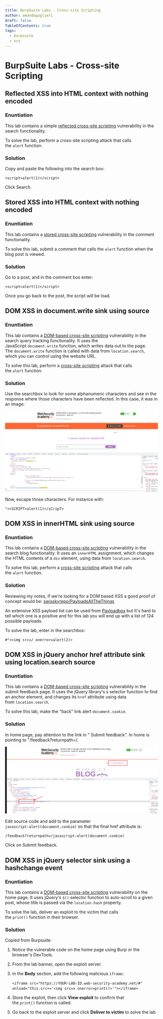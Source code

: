 ```yaml
---
title: BurpSuite Labs - Cross-site Scripting
author: amandaguglieri
draft: false
TableOfContents: true
tags:
  - burpsuite
  - xss
---
```


# BurpSuite Labs - Cross-site Scripting


## Reflected XSS into HTML context with nothing encoded

### Enuntiation

This lab contains a simple [reflected cross-site scripting](https://portswigger.net/web-security/cross-site-scripting/reflected) vulnerability in the search functionality.

To solve the lab, perform a cross-site scripting attack that calls the `alert` function.

### Solution

Copy and paste the following into the search box: 
 
```
<script>alert(1)</script>
```

Click Search.

## Stored XSS into HTML context with nothing encoded

### Enuntiation

This lab contains a [stored cross-site scripting](https://portswigger.net/web-security/cross-site-scripting/stored) vulnerability in the comment functionality.

To solve this lab, submit a comment that calls the `alert` function when the blog post is viewed.

### Solution

Go to a post, and in the comment box enter:

```
<script>alert(1)</script>
```

Once you go back to the post, the script will be load.



## DOM XSS in document.write sink using source

### Enuntiation

This lab contains a [DOM-based cross-site scripting](https://portswigger.net/web-security/cross-site-scripting/dom-based) vulnerability in the search query tracking functionality. It uses the JavaScript `document.write` function, which writes data out to the page. The `document.write` function is called with data from `location.search`, which you can control using the website URL.

To solve this lab, perform a [cross-site scripting](https://portswigger.net/web-security/cross-site-scripting) attack that calls the `alert` function.

### Solution

Use the searchbox lo look for some alphanumeric characters and see in the response where those characters have been reflected. In this case, it was in an image:

![Screenshot](../img/bupsuite-xss3.png)

Now, escape those characters. For instance with:

```
"><SCRIPT>alert(1)</sCripT>
```



## DOM XSS in innerHTML sink using source

### Enuntiation

This lab contains a [DOM-based cross-site scripting](https://portswigger.net/web-security/cross-site-scripting/dom-based) vulnerability in the search blog functionality. It uses an `innerHTML` assignment, which changes the HTML contents of a `div` element, using data from `location.search`.

To solve this lab, perform a [cross-site scripting](https://portswigger.net/web-security/cross-site-scripting) attack that calls the `alert` function.

### Solution

Reviewing my notes, if we're looking for a DOM based XSS a good proof of concept would be:
[swisskyrepo/PayloadsAllTheThings](https://github.com/swisskyrepo/PayloadsAllTheThings/blob/master/XSS%20Injection/README.md#xss-in-js-context)

An extensive XSS payload list can be used from [Payloadbox](https://raw.githubusercontent.com/payloadbox/xss-payload-list/master/Intruder/xss-payload-list.txt) but It's hard to tell which one is a positive and for this lab you will end up with a list of 124 possible payloads.

To solve the lab, enter in the searchbox: 
```
#"><img src=/ onerror=alert(2)>
```



## DOM XSS in jQuery anchor href attribute sink using location.search source

### Enuntiation

This lab contains a [DOM-based cross-site scripting](https://portswigger.net/web-security/cross-site-scripting/dom-based) vulnerability in the submit feedback page. It uses the jQuery library's `$` selector function to find an anchor element, and changes its `href` attribute using data from `location.search`.

To solve this lab, make the "back" link alert `document.cookie`.

### Solution

In home page, pay attention to the link in " Submit feedback". In home is pointing to "/feedback?returnpath=/. 

![Screenshot](../img/bupsuite-xss5.png)

Edit source code and add to the parameter  `javascript:alert(document.cookie)` so that the final href attribute is:

```
/feedback?returnpath=/javascript:alert(document.cookie)
```

Click on Submit feedback.

## DOM XSS in jQuery selector sink using a hashchange event

### Enuntiation

This lab contains a [DOM-based cross-site scripting](https://portswigger.net/web-security/cross-site-scripting/dom-based) vulnerability on the home page. It uses jQuery's `$()` selector function to auto-scroll to a given post, whose title is passed via the `location.hash` property.

To solve the lab, deliver an exploit to the victim that calls the `print()` function in their browser.

### Solution

Copied from Burpsuite:

1.  Notice the vulnerable code on the home page using Burp or the browser's DevTools.
2.  From the lab banner, open the exploit server.
3.  In the **Body** section, add the following malicious `iframe`:
    
    `<iframe src="https://YOUR-LAB-ID.web-security-academy.net/#" onload="this.src+='<img src=x onerror=print()>'"></iframe>`
4.  Store the exploit, then click **View exploit** to confirm that the `print()` function is called.
5.  Go back to the exploit server and click **Deliver to victim** to solve the lab
